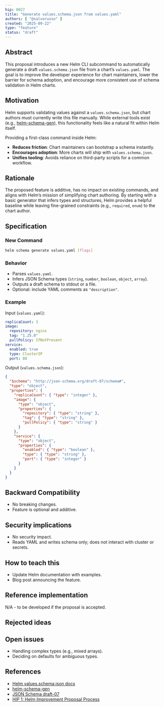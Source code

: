 ```yaml
---
hip: 0027
title: "Generate values.schema.json from values.yaml"
authors: [ "@salvorusso" ]
created: "2025-09-22"
type: "feature"
status: "draft"
---
```


## Abstract

This proposal introduces a new Helm CLI subcommand to automatically generate a draft `values.schema.json` file from a chart’s `values.yaml`. The goal is to improve the developer experience for chart maintainers, lower the barrier for schema adoption, and encourage more consistent use of schema validation in Helm charts.

## Motivation

Helm supports validating values against a `values.schema.json`, but chart authors must currently write this file manually.
While external tools exist (e.g., [helm-schema-gen](https://github.com/karuppiah7890/helm-schema-gen)), this functionality feels like a natural fit within Helm itself.

Providing a first-class command inside Helm:

* **Reduces friction**: Chart maintainers can bootstrap a schema instantly.
* **Encourages adoption**: More charts will ship with `values.schema.json`.
* **Unifies tooling**: Avoids reliance on third-party scripts for a common workflow.

## Rationale

The proposed feature is additive, has no impact on existing commands, and aligns with Helm’s mission of simplifying chart authoring. By starting with a basic generator that infers types and structures, Helm provides a helpful baseline while leaving fine-grained constraints (e.g., `required`, `enum`) to the chart author.

## Specification

### New Command

```bash
helm schema generate values.yaml [flags]
```

### Behavior

* Parses `values.yaml`.
* Infers JSON Schema types (`string`, `number`, `boolean`, `object`, `array`).
* Outputs a draft schema to stdout or a file.
* Optional: include YAML comments as `"description"`.

### Example

Input (`values.yaml`):

```yaml
replicaCount: 3
image:
  repository: nginx
  tag: "1.25.0"
  pullPolicy: IfNotPresent
service:
  enabled: true
  type: ClusterIP
  port: 80
```

Output (`values.schema.json`):

```json
{
  "$schema": "http://json-schema.org/draft-07/schema#",
  "type": "object",
  "properties": {
    "replicaCount": { "type": "integer" },
    "image": {
      "type": "object",
      "properties": {
        "repository": { "type": "string" },
        "tag": { "type": "string" },
        "pullPolicy": { "type": "string" }
      }
    },
    "service": {
      "type": "object",
      "properties": {
        "enabled": { "type": "boolean" },
        "type": { "type": "string" },
        "port": { "type": "integer" }
      }
    }
  }
}
```

## Backward Compatibility

* No breaking changes.
* Feature is optional and additive.

## Security implications
* No security impact.
* Reads YAML and writes schema only; does not interact with cluster or secrets.

## How to teach this
* Update Helm documentation with examples.
* Blog post announcing the feature.

## Reference implementation

N/A - to be developed if the proposal is accepted.

## Rejected ideas

## Open issues
* Handling complex types (e.g., mixed arrays).
* Deciding on defaults for ambiguous types.

## References

* [Helm values.schema.json docs](https://helm.sh/docs/topics/charts/#schema-files)
* [helm-schema-gen](https://github.com/karuppiah7890/helm-schema-gen)
* [JSON Schema draft-07](https://json-schema.org/draft-07/schema)
* [HIP 1: Helm Improvement Proposal Process](https://github.com/helm/community/blob/main/hips/hip-0001.md)
